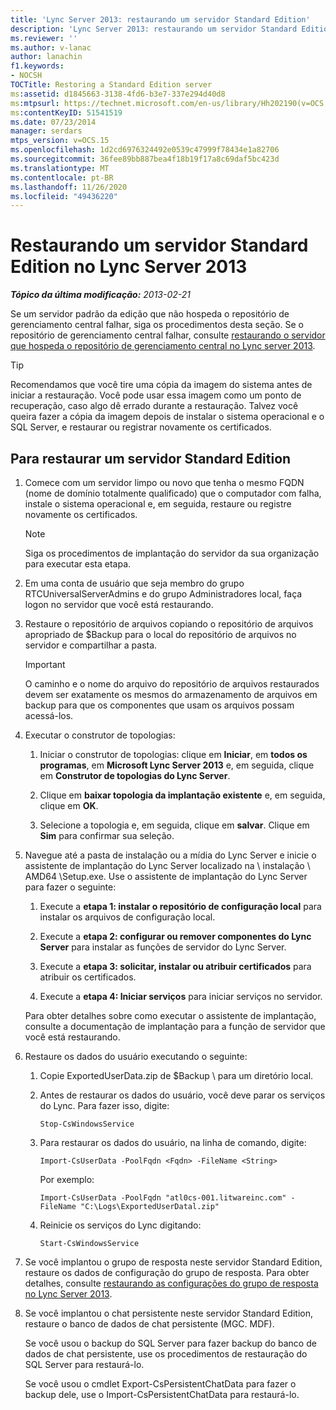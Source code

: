 ```yaml
---
title: 'Lync Server 2013: restaurando um servidor Standard Edition'
description: 'Lync Server 2013: restaurando um servidor Standard Edition.'
ms.reviewer: ''
ms.author: v-lanac
author: lanachin
f1.keywords:
- NOCSH
TOCTitle: Restoring a Standard Edition server
ms:assetid: d1845663-3138-4fd6-b3e7-337e294d40d8
ms:mtpsurl: https://technet.microsoft.com/en-us/library/Hh202190(v=OCS.15)
ms:contentKeyID: 51541519
ms.date: 07/23/2014
manager: serdars
mtps_version: v=OCS.15
ms.openlocfilehash: 1d2cd6976324492e0539c47999f78434e1a82706
ms.sourcegitcommit: 36fee89bb887bea4f18b19f17a8c69daf5bc423d
ms.translationtype: MT
ms.contentlocale: pt-BR
ms.lasthandoff: 11/26/2020
ms.locfileid: "49436220"
---
```

# <a name="restoring-a-standard-edition-server-in-lync-server-2013"></a>Restaurando um servidor Standard Edition no Lync Server 2013

<div data-xmlns="http://www.w3.org/1999/xhtml">

<div class="topic" data-xmlns="http://www.w3.org/1999/xhtml" data-msxsl="urn:schemas-microsoft-com:xslt" data-cs="https://msdn.microsoft.com/">

<div data-asp="https://msdn2.microsoft.com/asp">



</div>

<div id="mainSection">

<div id="mainBody">

<span> </span>

_**Tópico da última modificação:** 2013-02-21_

Se um servidor padrão da edição que não hospeda o repositório de gerenciamento central falhar, siga os procedimentos desta seção. Se o repositório de gerenciamento central falhar, consulte [restaurando o servidor que hospeda o repositório de gerenciamento central no Lync server 2013](lync-server-2013-restoring-the-server-hosting-the-central-management-store.md).

<div>


> [!TIP]  
> Recomendamos que você tire uma cópia da imagem do sistema antes de iniciar a restauração. Você pode usar essa imagem como um ponto de recuperação, caso algo dê errado durante a restauração. Talvez você queira fazer a cópia da imagem depois de instalar o sistema operacional e o SQL Server, e restaurar ou registrar novamente os certificados.



</div>

<div>

## <a name="to-restore-a-standard-edition-server"></a>Para restaurar um servidor Standard Edition

1.  Comece com um servidor limpo ou novo que tenha o mesmo FQDN (nome de domínio totalmente qualificado) que o computador com falha, instale o sistema operacional e, em seguida, restaure ou registre novamente os certificados.
    
    <div>
    

    > [!NOTE]  
    > Siga os procedimentos de implantação do servidor da sua organização para executar esta etapa.

    
    </div>

2.  Em uma conta de usuário que seja membro do grupo RTCUniversalServerAdmins e do grupo Administradores local, faça logon no servidor que você está restaurando.

3.  Restaure o repositório de arquivos copiando o repositório de arquivos apropriado de $Backup para o local do repositório de arquivos no servidor e compartilhar a pasta.
    
    <div>
    

    > [!IMPORTANT]  
    > O caminho e o nome do arquivo do repositório de arquivos restaurados devem ser exatamente os mesmos do armazenamento de arquivos em backup para que os componentes que usam os arquivos possam acessá-los.

    
    </div>

4.  Executar o construtor de topologias:
    
    1.  Iniciar o construtor de topologias: clique em **Iniciar**, em **todos os programas**, em **Microsoft Lync Server 2013** e, em seguida, clique em **Construtor de topologias do Lync Server**.
    
    2.  Clique em **baixar topologia da implantação existente** e, em seguida, clique em **OK**.
    
    3.  Selecione a topologia e, em seguida, clique em **salvar**. Clique em **Sim** para confirmar sua seleção.

5.  Navegue até a pasta de instalação ou a mídia do Lync Server e inicie o assistente de implantação do Lync Server localizado na \\ instalação \\ AMD64 \\Setup.exe. Use o assistente de implantação do Lync Server para fazer o seguinte:
    
    1.  Execute a **etapa 1: instalar o repositório de configuração local** para instalar os arquivos de configuração local.
    
    2.  Execute a **etapa 2: configurar ou remover componentes do Lync Server** para instalar as funções de servidor do Lync Server.
    
    3.  Execute a **etapa 3: solicitar, instalar ou atribuir certificados** para atribuir os certificados.
    
    4.  Execute a **etapa 4: Iniciar serviços** para iniciar serviços no servidor.
    
    Para obter detalhes sobre como executar o assistente de implantação, consulte a documentação de implantação para a função de servidor que você está restaurando.

6.  Restaure os dados do usuário executando o seguinte:
    
    1.  Copie ExportedUserData.zip de $Backup \\ para um diretório local.
    
    2.  Antes de restaurar os dados do usuário, você deve parar os serviços do Lync. Para fazer isso, digite:
        
            Stop-CsWindowsService
    
    3.  Para restaurar os dados do usuário, na linha de comando, digite:
        
            Import-CsUserData -PoolFqdn <Fqdn> -FileName <String>
        
        Por exemplo:
        
            Import-CsUserData -PoolFqdn "atl0cs-001.litwareinc.com" -FileName "C:\Logs\ExportedUserDatal.zip"
    
    4.  Reinicie os serviços do Lync digitando:
        
            Start-CsWindowsService

7.  Se você implantou o grupo de resposta neste servidor Standard Edition, restaure os dados de configuração do grupo de resposta. Para obter detalhes, consulte [restaurando as configurações do grupo de resposta no Lync Server 2013](lync-server-2013-restoring-response-group-settings.md).

8.  Se você implantou o chat persistente neste servidor Standard Edition, restaure o banco de dados de chat persistente (MGC. MDF).
    
    Se você usou o backup do SQL Server para fazer backup do banco de dados de chat persistente, use os procedimentos de restauração do SQL Server para restaurá-lo.
    
    Se você usou o cmdlet Export-CsPersistentChatData para fazer o backup dele, use o Import-CsPersistentChatData para restaurá-lo.

</div>

</div>

<span> </span>

</div>

</div>

</div>

